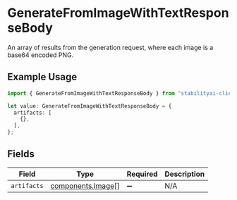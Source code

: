 # GenerateFromImageWithTextResponseBody

An array of results from the generation request, where each image is a base64 encoded PNG.

## Example Usage

```typescript
import { GenerateFromImageWithTextResponseBody } from "stabilityai-client-typescript/models/operations";

let value: GenerateFromImageWithTextResponseBody = {
  artifacts: [
    {},
  ],
};
```

## Fields

| Field                                                  | Type                                                   | Required                                               | Description                                            |
| ------------------------------------------------------ | ------------------------------------------------------ | ------------------------------------------------------ | ------------------------------------------------------ |
| `artifacts`                                            | [components.Image](../../models/components/image.md)[] | :heavy_minus_sign:                                     | N/A                                                    |